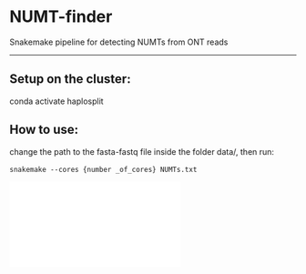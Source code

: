 # NUMT-finder
Snakemake pipeline for detecting NUMTs from ONT reads

---
## Setup on the cluster: 
conda activate haplosplit

## How to use:
change the path to the fasta-fastq file inside the folder data/, then run:

```
snakemake --cores {number _of_cores} NUMTs.txt
```

![dag](dag.pdf)
